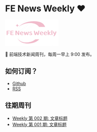 # FE News Weekly ❤️

<link rel="icon" href="favicon.ico" type="image/x-icon" />

<img src="https://raw.githubusercontent.com/campcc/weekly/main/logo/logo.png" width="173" height="85" />

🚀 前端技术新闻周刊，每周一早上 9:00 发布。

## 如何订阅？

- [Github](https://github.com/campcc/weekly)
- [RSS](https://campcc.github.io/weekly/public/rss.xml)

## 往期周刊
- [Weekly 第 002 期: 文章标题](https://campcc.github.io/weekly/docs/issue-002)
- [Weekly 第 001 期: 文章标题](https://campcc.github.io/weekly/docs/issue-001)